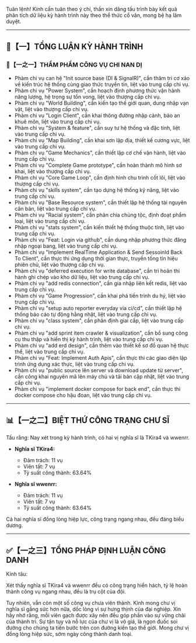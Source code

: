 Tuân lệnh! Kính cẩn tuân theo ý chỉ, thần xin dâng tấu trình bày kết quả phân tích dữ liệu kỳ hành trình này theo thể thức cổ văn, mong bệ hạ lãm duyệt.

---

## 🧾【一】TỔNG LUẬN KỲ HÀNH TRÌNH

### 🧠【一之一】THẨM PHẨM CÔNG VỤ CHI NAN DỊ

- Phàm chi vụ can hệ "Init source base (DI & SignalR)", cần thâm tri cơ xảo về kiến trúc hệ thống cùng giao thức truyền tin, liệt vào trung cấp chi vụ.
- Phàm chi vụ "Power System", cần hoạch định phương thức vận hành năng lượng, hệ trọng sự tồn vong, liệt vào thượng cấp chi vụ.
- Phàm chi vụ "World Building", cần kiến tạo thế giới quan, dung nhập vạn vật, liệt vào thượng cấp chi vụ.
- Phàm chi vụ "Login Client", cần khai thông đường nhập cảnh, bảo an khuê môn, liệt vào trung cấp chi vụ.
- Phàm chi vụ "System & feature", cần suy tư hệ thống và đặc tính, liệt vào trung cấp chi vụ.
- Phàm chi vụ "Map Building", cần khai sơn lập địa, thiết kế cương vực, liệt vào trung cấp chi vụ.
- Phàm chi vụ "Game Mechanics", cần thiết lập cơ chế vận hành, liệt vào trung cấp chi vụ.
- Phàm chi vụ "Complete Game prototype", cần hoàn thành mô hình sơ khai, liệt vào thượng cấp chi vụ.
- Phàm chi vụ "Core Game Loop", cần định hình chu trình cốt lõi, liệt vào thượng cấp chi vụ.
- Phàm chi vụ "skills system", cần tạo dựng hệ thống kỹ năng, liệt vào trung cấp chi vụ.
- Phàm chi vụ "Base Resource system", cần thiết lập hệ thống tài nguyên căn bản, liệt vào trung cấp chi vụ.
- Phàm chi vụ "Racial system", cần phân chia chủng tộc, định đoạt phẩm loại, liệt vào trung cấp chi vụ.
- Phàm chi vụ "stats system", cần kiến thiết hệ thống thuộc tính, liệt vào trung cấp chi vụ.
- Phàm chi vụ "Feat: Login via github", cần dung nhập phương thức đăng nhập ngoại bang, liệt vào trung cấp chi vụ.
- Phàm chi vụ "Implement RealTime Application & Send SessoinId Back To Client", cần thực thi ứng dụng thời gian thực, truyền tống tín hiệu phiên chủ, liệt vào thượng cấp chi vụ.
- Phàm chi vụ "deferred execution for write database", cần trì hoãn thi hành ghi chép vào kho dữ liệu, liệt vào trung cấp chi vụ.
- Phàm chi vụ "add redis connection", cần gia nhập liên kết redis, liệt vào trung cấp chi vụ.
- Phàm chi vụ "Game Progression", cần khai phá tiến trình du hý, liệt vào trung cấp chi vụ.
- Phàm chi vụ "setup auto reporter everyday via ci/cd", cần thiết lập hệ thống báo cáo tự động hằng nhật, liệt vào trung cấp chi vụ.
- Phàm chi vụ "class system", cần phân định giai cấp, liệt vào trung cấp chi vụ.
- Phàm chi vụ "add sprint item crawler & visualization", cần bổ sung công cụ thu thập và hiển thị kỳ hành trình, liệt vào trung cấp chi vụ.
- Phàm chi vụ "add erd design", cần thêm vào thiết kế sơ đồ quan hệ thực thể, liệt vào trung cấp chi vụ.
- Phàm chi vụ "Feat: Implement Auth Apis", cần thực thi các giao diện lập trình ứng dụng xác thực, liệt vào trung cấp chi vụ.
- Phàm chi vụ "public source lên server và download update từ server", cần công khai nguyên mã lên máy chủ và tải bản cập nhật, liệt vào trung cấp chi vụ.
- Phàm chi vụ "implement docker compose for back end", cần thực thi docker compose cho hậu đoan, liệt vào trung cấp chi vụ.

---

## 📊【一之二】BIỆT THỨ CÔNG TRẠNG CHƯ SĨ

Tấu rằng: Nay xét trong kỳ hành trình, có hai vị nghĩa sĩ là TKira4 và wwenrr.

*   **Nghĩa sĩ TKira4:**

    *   Đảm trách: 11 vụ
    *   Viên tất: 7 vụ
    *   Tỷ suất công thành: 63.64%
*   **Nghĩa sĩ wwenrr:**

    *   Đảm trách: 11 vụ
    *   Viên tất: 7 vụ
    *   Tỷ suất công thành: 63.64%

Cả hai nghĩa sĩ đồng lòng hiệp lực, công trạng ngang nhau, đều đáng biểu dương.

---

## ✅【一之三】TỔNG PHÁP ĐỊNH LUẬN CÔNG DANH

Kính tâu:

Xét thấy nghĩa sĩ TKira4 và wwenrr đều có công trạng hiển hách, tỷ lệ hoàn thành công vụ ngang nhau, đều là trụ cột của đội.

Tuy nhiên, vẫn còn một số công vụ chưa viên thành. Kính mong chư vị nghĩa sĩ gắng sức hơn nữa, dốc lòng vì sự hưng thịnh của đại nghiệp. Xin hãy nhớ rằng, mỗi viên gạch được xây nên đều góp phần vào sự vững chãi của thành trì. Sự tận tụy và nỗ lực của chư vị là vô giá, là ngọn đuốc soi đường cho chúng ta tiến bước trên con đường kiến tạo thế giới. Mong chư vị đồng lòng hiệp sức, sớm ngày công thành danh toại.
